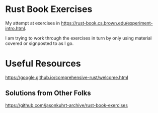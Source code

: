 # Rust Book Exercises
My attempt at exercises in https://rust-book.cs.brown.edu/experiment-intro.html.

I am trying to work through the exercises in turn by only using material covered or signposted to as I go.


# Useful Resources

https://google.github.io/comprehensive-rust/welcome.html

## Solutions from Other Folks
https://github.com/jasonkuhrt-archive/rust-book-exercises
